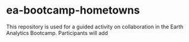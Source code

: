 # ea-bootcamp-hometowns
This repository is used for a guided activity on collaboration in the Earth Analytics Bootcamp. Participants will add 
